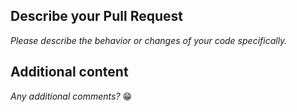 ## Describe your Pull Request

*Please describe the behavior or changes of your code specifically.*


## Additional content

*Any additional comments?* 😁